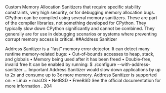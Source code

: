 Custom Memory Allocation Sanitizers that require speciﬁc stability constraints, very high security, or for debugging memory allocation bugs. CPython can be compiled using several memory sanitizers. These are part of the compiler libraries, not something developed for CPython. They typically slow down CPython signiﬁcantly and cannot be combined. They generally are for use in debugging scenarios or systems where preventing corrupt memory access is critical. 
##Address Sanitizer 

 Address Sanitizer is a “fast” memory error detector. It can detect many runtime memory-related bugs: • Out-of-bounds accesses to heap, stack, and globals • Memory being used after it has been freed • Double-free, invalid free It can be enabled by running: $ ./configure --with-address-sanitizer ... Important Address Sanitizer would slow down applications by up to 2x and consume up to 3x more memory. Address Sanitizer is supported on: • Linux • macOS • NetBSD • FreeBSD See the oﬃcial documentation for more information . 204